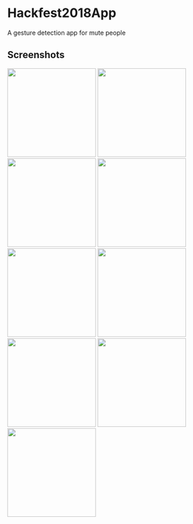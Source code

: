 # Hackfest2018App
A gesture detection app for mute people


## Screenshots
<img src ='https://user-images.githubusercontent.com/17809480/43363255-c36321f8-931e-11e8-9ea2-5e946eaf7413.jpeg' width='200px'/>
<img src ='https://user-images.githubusercontent.com/17809480/43363256-c3a06b80-931e-11e8-97be-4bfdda5f0415.jpeg' width='200px'/>
<img src ='https://user-images.githubusercontent.com/17809480/43363257-c3d37228-931e-11e8-9c61-1814608b937b.jpeg' width='200px'/>
<img src ='https://user-images.githubusercontent.com/17809480/43363258-c403cb44-931e-11e8-81d8-0255b77b7416.jpeg' width='200px'/>
<img src ='https://user-images.githubusercontent.com/17809480/43363259-c433c498-931e-11e8-964f-8f20327d28bd.jpeg' width='200px'/>
<img src ='https://user-images.githubusercontent.com/17809480/43363260-c462a772-931e-11e8-91be-78c93694fd86.jpeg' width='200px'/>
<img src ='https://user-images.githubusercontent.com/17809480/43363262-c494687a-931e-11e8-9937-250c45276f01.jpeg' width='200px'/>
<img src ='https://user-images.githubusercontent.com/17809480/43363263-c4c489d8-931e-11e8-9e9d-ccb884ba4112.jpeg' width='200px'/>
<img src ='https://user-images.githubusercontent.com/17809480/43363264-c4f9c24c-931e-11e8-862d-203596b6ba6d.jpeg' width='200px'/>



